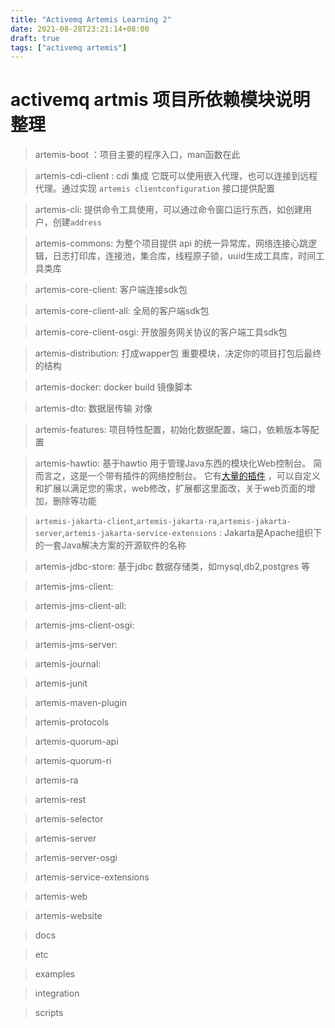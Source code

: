```yaml
---
title: "Activemq Artemis Learning 2"
date: 2021-08-28T23:21:14+08:00
draft: true
tags: ["activemq artemis"]
---
```


# activemq artmis 项目所依赖模块说明整理 

> artemis-boot ：项目主要的程序入口，man函数在此

> artemis-cdi-client : cdi 集成 它既可以使用嵌入代理，也可以连接到远程代理。通过实现 `artemis clientconfiguration` 接口提供配置

> artemis-cli: 提供命令工具使用，可以通过命令窗口运行东西，如创建用户，创建`address`

> artemis-commons: 为整个项目提供 api 的统一异常库，网络连接心跳逻辑，日志打印库，连接池，集合库，线程原子锁，uuid生成工具库，时间工具类库

> artemis-core-client:   客户端连接sdk包

> artemis-core-client-all: 全局的客户端sdk包

> artemis-core-client-osgi: 开放服务网关协议的客户端工具sdk包

> artemis-distribution:  打成wapper包 重要模块，决定你的项目打包后最终的结构

> artemis-docker: docker build 镜像脚本

> artemis-dto: 数据层传输 对像

> artemis-features: 项目特性配置，初始化数据配置，端口，依赖版本等配置

> artemis-hawtio:  基于hawtio  用于管理Java东西的模块化Web控制台。 简而言之，这是一个带有插件的网络控制台。 它有[大量的插件](http://hawt.io/plugins/index.html) ，可以自定义和扩展以满足您的需求，web修改，扩展都这里面改，关于web页面的增加，删除等功能

> `artemis-jakarta-client`,`artemis-jakarta-ra`,`artemis-jakarta-server`,`artemis-jakarta-service-extensions` : 	Jakarta是Apache组织下的一套Java解决方案的开源软件的名称

> artemis-jdbc-store:  基于jdbc 数据存储类，如mysql,db2,postgres 等

> artemis-jms-client:

> artemis-jms-client-all:

> artemis-jms-client-osgi:

> artemis-jms-server:

> artemis-journal:

> artemis-junit

> artemis-maven-plugin

> artemis-protocols

> artemis-quorum-api

> artemis-quorum-ri

> artemis-ra

> artemis-rest

> artemis-selector

> artemis-server

> artemis-server-osgi

> artemis-service-extensions

> artemis-web

> artemis-website

> docs

> etc

> examples

> integration

> scripts